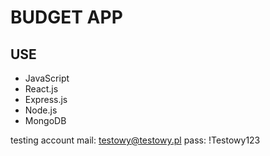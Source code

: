 # BUDGET APP

## USE

- JavaScript
- React.js
- Express.js
- Node.js
- MongoDB


testing account 
mail: testowy@testowy.pl
pass: !Testowy123
